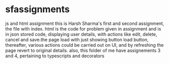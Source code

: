 # sfassignments
js and html assignment
this is Harsh Sharma's first and second assignment, the file with index. html is the code for problem given in assignment and is in json stored code, 
displaying user details, with actions like edit, delete, cancel and save.the page load with just showing button load button, thereafter, 
various actions could be carried out on UI, and by refreshing the page revert to original details.
also, this folder of me have assignements 3 and 4, pertaining to typescripts and decorators

